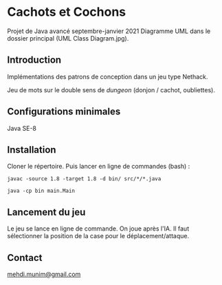 # Cachots et Cochons

Projet de Java avancé septembre-janvier 2021
Diagramme UML dans le dossier principal (UML Class Diagram.jpg).

## Introduction
Implémentations des patrons de conception dans un jeu type Nethack.

Jeu de mots sur le double sens de *dungeon* (donjon / cachot, oubliettes).

## Configurations minimales
Java SE-8

## Installation
Cloner le répertoire. Puis lancer en ligne de commandes (bash) : 

`javac -source 1.8 -target 1.8 -d bin/ src/*/*.java`

`java -cp bin main.Main`

## Lancement du jeu
Le jeu se lance en ligne de commande. On joue après l'IA. Il faut sélectionner la position de la case pour le déplacement/attaque. 

## Contact
mehdi.munim@gmail.com
